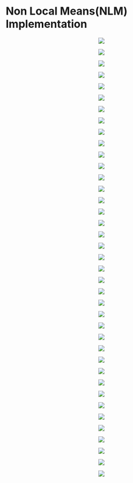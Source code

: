 # Non Local Means(NLM) Implementation


<p align="center">
  <img src = "https://github.com/kampaitees/Non-Local-Means-NLM-Implementation/blob/main/Images/1.png"/>
</p>

<p align="center">
  <img src = "https://github.com/kampaitees/Non-Local-Means-NLM-Implementation/blob/main/Images/2.png"/>
</p>
<p align="center">
  <img src = "https://github.com/kampaitees/Non-Local-Means-NLM-Implementation/blob/main/Images/3.png"/>
</p>
<p align="center">
  <img src = "https://github.com/kampaitees/Non-Local-Means-NLM-Implementation/blob/main/Images/4.png"/>
</p>
<p align="center">
  <img src = "https://github.com/kampaitees/Non-Local-Means-NLM-Implementation/blob/main/Images/5.png"/>
</p>
<p align="center">
  <img src = "https://github.com/kampaitees/Non-Local-Means-NLM-Implementation/blob/main/Images/6.png"/>
</p>
<p align="center">
  <img src = "https://github.com/kampaitees/Non-Local-Means-NLM-Implementation/blob/main/Images/7.png"/>
</p>
<p align="center">
  <img src = "https://github.com/kampaitees/Non-Local-Means-NLM-Implementation/blob/main/Images/8.png"/>
</p>
<p align="center">
  <img src = "https://github.com/kampaitees/Non-Local-Means-NLM-Implementation/blob/main/Images/9.png"/>
</p>
<p align="center">
  <img src = "https://github.com/kampaitees/Non-Local-Means-NLM-Implementation/blob/main/Images/10.png"/>
</p>
<p align="center">
  <img src = "https://github.com/kampaitees/Non-Local-Means-NLM-Implementation/blob/main/Images/11.png"/>
</p>
<p align="center">
  <img src = "https://github.com/kampaitees/Non-Local-Means-NLM-Implementation/blob/main/Images/12.png"/>
</p>
<p align="center">
  <img src = "https://github.com/kampaitees/Non-Local-Means-NLM-Implementation/blob/main/Images/13.png"/>
</p>
<p align="center">
  <img src = "https://github.com/kampaitees/Non-Local-Means-NLM-Implementation/blob/main/Images/14.png"/>
</p>
<p align="center">
  <img src = "https://github.com/kampaitees/Non-Local-Means-NLM-Implementation/blob/main/Images/15.png"/>
</p>
<p align="center">
  <img src = "https://github.com/kampaitees/Non-Local-Means-NLM-Implementation/blob/main/Images/16.png"/>
</p>
<p align="center">
  <img src = "https://github.com/kampaitees/Non-Local-Means-NLM-Implementation/blob/main/Images/17.png"/>
</p>
<p align="center">
  <img src = "https://github.com/kampaitees/Non-Local-Means-NLM-Implementation/blob/main/Images/18.png"/>
</p>
<p align="center">
  <img src = "https://github.com/kampaitees/Non-Local-Means-NLM-Implementation/blob/main/Images/19.png"/>
</p>
<p align="center">
  <img src = "https://github.com/kampaitees/Non-Local-Means-NLM-Implementation/blob/main/Images/20.png"/>
</p>
<p align="center">
  <img src = "https://github.com/kampaitees/Non-Local-Means-NLM-Implementation/blob/main/Images/21.png"/>
</p>
<p align="center">
  <img src = "https://github.com/kampaitees/Non-Local-Means-NLM-Implementation/blob/main/Images/22.png"/>
</p>
<p align="center">
  <img src = "https://github.com/kampaitees/Non-Local-Means-NLM-Implementation/blob/main/Images/23.png"/>
</p>
<p align="center">
  <img src = "https://github.com/kampaitees/Non-Local-Means-NLM-Implementation/blob/main/Images/24.png"/>
</p>
<p align="center">
  <img src = "https://github.com/kampaitees/Non-Local-Means-NLM-Implementation/blob/main/Images/25.png"/>
</p>
<p align="center">
  <img src = "https://github.com/kampaitees/Non-Local-Means-NLM-Implementation/blob/main/Images/26.png"/>
</p>
<p align="center">
  <img src = "https://github.com/kampaitees/Non-Local-Means-NLM-Implementation/blob/main/Images/27.png"/>
</p>
<p align="center">
  <img src = "https://github.com/kampaitees/Non-Local-Means-NLM-Implementation/blob/main/Images/28.png"/>
</p>
<p align="center">
  <img src = "https://github.com/kampaitees/Non-Local-Means-NLM-Implementation/blob/main/Images/29.png"/>
</p>
<p align="center">
  <img src = "https://github.com/kampaitees/Non-Local-Means-NLM-Implementation/blob/main/Images/30.png"/>
</p>
<p align="center">
  <img src = "https://github.com/kampaitees/Non-Local-Means-NLM-Implementation/blob/main/Images/31.png"/>
</p>
<p align="center">
  <img src = "https://github.com/kampaitees/Non-Local-Means-NLM-Implementation/blob/main/Images/32.png"/>
</p>
<p align="center">
  <img src = "https://github.com/kampaitees/Non-Local-Means-NLM-Implementation/blob/main/Images/33.png"/>
</p>
<p align="center">
  <img src = "https://github.com/kampaitees/Non-Local-Means-NLM-Implementation/blob/main/Images/34.png"/>
</p>
<p align="center">
  <img src = "https://github.com/kampaitees/Non-Local-Means-NLM-Implementation/blob/main/Images/35.png"/>
</p>
<p align="center">
  <img src = "https://github.com/kampaitees/Non-Local-Means-NLM-Implementation/blob/main/Images/36.png"/>
</p>
<p align="center">
  <img src = "https://github.com/kampaitees/Non-Local-Means-NLM-Implementation/blob/main/Images/37.png"/>
</p>
<p align="center">
  <img src = "https://github.com/kampaitees/Non-Local-Means-NLM-Implementation/blob/main/Images/38.png"/>
</p>
<p align="center">
  <img src = "https://github.com/kampaitees/Non-Local-Means-NLM-Implementation/blob/main/Images/39.png"/>
</p>
